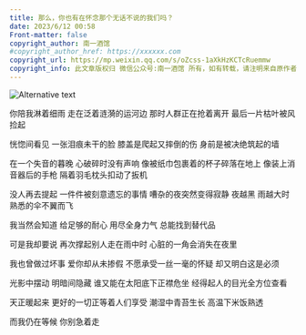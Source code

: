 ```yaml
---
title: 那么，你也有在怀念那个无话不说的我们吗？
date: 2023/6/12 00:58
​Front-matter: false
copyright_author: 南一酒馆
#copyright_author_href: https://xxxxxx.com
copyright_url: https://mp.weixin.qq.com/s/oZcss-1aXkHzKCTcRuemmw
copyright_info: 此文章版权归 微信公众号:南一酒馆 所有，如有转载，请注明来自原作者
---
```


![Alternative text](https://mmbiz.qpic.cn/mmbiz_jpg/Yg7QoWjO25j0KIjuyZ2leaj8jtX1I0DxysLK1c9wfXkqjzwUOPCk3ibicM9ltJYGNWZPWzz1pich8oWHcrMdFCEtg/640?wx_fmt=jpeg&wxfrom=5&wx_lazy=1&wx_co=1)

你陪我淋着细雨
走在泛着涟漪的运河边
那时人群正在抢着离开
最后一片枯叶被风捡起

恍惚间看见
一张泪痕未干的脸
膝盖是爬起又摔倒的伤
身前是被决绝筑起的墙

在一个失音的暮晚
心破碎时没有声响
像被纸巾包裹着的杯子碎落在地上
像装上消音器后的手枪
隔着羽毛枕头扣动了扳机

没人再去提起
一件件被刻意遗忘的事情
嘈杂的夜突然变得寂静
夜越黑 雨越大时
熟悉的伞不翼而飞

我当然会知道
给足够的耐心
用尽全身力气
总能找到替代品

可是我却要说
再次撑起别人走在雨中时
心脏的一角会消失在夜里

我也曾做过坏事
爱你却从未掺假
不愿承受一丝一毫的怀疑
却又明白这是必须

光影中摆动
明暗间隐藏
谁又能在太阳底下正襟危坐
经得起人的目光全方位查看

天正暖起来
更好的一切正等着人们享受
潮湿中青苔生长
高温下米饭熟透

而我仍在等候
你别急着走
